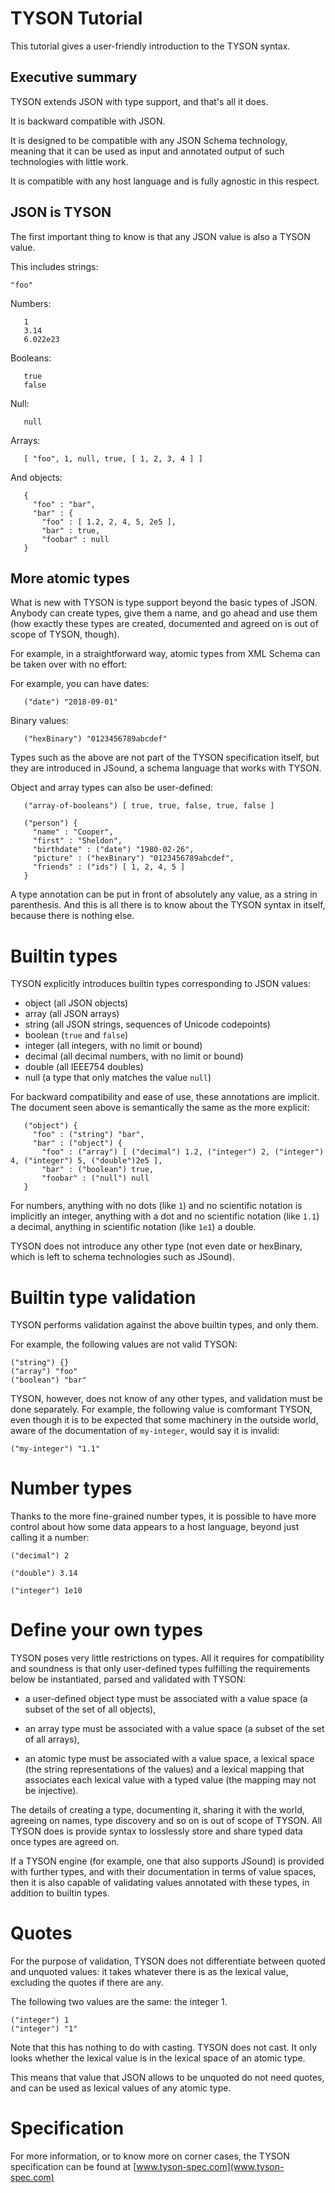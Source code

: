 # TYSON Tutorial

This tutorial gives a user-friendly introduction to the TYSON syntax.

## Executive summary

TYSON extends JSON with type support, and that's all it does.

It is backward compatible with JSON.

It is designed to be compatible with any JSON Schema technology, meaning that it can be used as input and annotated output of such technologies with little work.

It is compatible with any host language and is fully agnostic in this respect.

## JSON is TYSON

The first important thing to know is that any JSON value is also a TYSON value.

This includes strings:

```
"foo"
```

Numbers:

```
   1
   3.14
   6.022e23
```

Booleans:

```
   true
   false
```

Null:

```
   null
```

Arrays:

```
   [ "foo", 1, null, true, [ 1, 2, 3, 4 ] ]
```

And objects:

```
   {
     "foo" : "bar",
     "bar" : {
       "foo" : [ 1.2, 2, 4, 5, 2e5 ],
       "bar" : true,
       "foobar" : null
   }
```

## More atomic types

What is new with TYSON is type support beyond the basic types of JSON. Anybody can create types, give them a name, and go ahead and use them (how exactly these types are created, documented and agreed on is out of scope of TYSON, though).

For example, in a straightforward way, atomic types from XML Schema can be taken over with no effort:

For example, you can have dates:

```
   ("date") "2018-09-01" 
```

Binary values:

```
   ("hexBinary") "0123456789abcdef"
```

Types such as the above are not part of the TYSON specification itself, but they are introduced in JSound, a schema language that works with TYSON.

Object and array types can also be user-defined:

```
   ("array-of-booleans") [ true, true, false, true, false ]
```

```
   ("person") {
     "name" : "Cooper",
     "first" : "Sheldon",
     "birthdate" : ("date") "1980-02-26",
     "picture" : ("hexBinary") "0123456789abcdef",
     "friends" : ("ids") [ 1, 2, 4, 5 ]
   }
```

A type annotation can be put in front of absolutely any value, as a string in parenthesis. And this is all there is to know about the TYSON syntax in itself, because there is nothing else.

# Builtin types

TYSON explicitly introduces builtin types corresponding to JSON values:

- object (all JSON objects)
- array (all JSON arrays)
- string (all JSON strings, sequences of Unicode codepoints)
- boolean (`true` and `false`)
- integer (all integers, with no limit or bound)
- decimal (all decimal numbers, with no limit or bound)
- double (all IEEE754 doubles)
- null (a type that only matches the value `null`)

For backward compatibility and ease of use, these annotations are implicit. The document seen above is semantically the same as the more explicit:

```
   ("object") {
     "foo" : ("string") "bar",
     "bar" : ("object") {
       "foo" : ("array") [ ("decimal") 1.2, ("integer") 2, ("integer") 4, ("integer") 5, ("double")2e5 ],
       "bar" : ("boolean") true,
       "foobar" : ("null") null
   }
```

For numbers, anything with no dots (like `1`) and no scientific notation is implicitly an integer, anything with a dot and no scientific notation (like `1.1`) a decimal, anything in scientific notation (like `1e1`) a double.

TYSON does not introduce any other type (not even date or hexBinary, which is left to schema technologies such as JSound).

# Builtin type validation

TYSON performs validation against the above builtin types, and only them.

For example, the following values are not valid TYSON:

```
("string") {}
("array") "foo"
("boolean") "bar"
```

TYSON, however, does not know of any other types, and validation must be done separately. For example, the following value is comformant TYSON, even though it is to be expected that some machinery in the outside world, aware of the documentation of `my-integer`, would say it is invalid:

```
("my-integer") "1.1"
```

# Number types

Thanks to the more fine-grained number types, it is possible to have more control about how some data appears to a host language, beyond just calling it a number:

```
("decimal") 2
```

```
("double") 3.14
```

```
("integer") 1e10
```

# Define your own types

TYSON poses very little restrictions on types. All it requires for compatibility and soundness is that only user-defined types fulfilling the requirements below be instantiated, parsed and validated with TYSON:

- a user-defined object type must be associated with a value space (a subset of the set of all objects),

- an array type must be associated with a value space (a subset of the set of all arrays),

- an atomic type must be associated with a value space, a lexical space (the string representations of the values) and a lexical mapping that associates each lexical value with a typed value (the mapping may not be injective).

The details of creating a type, documenting it, sharing it with the world, agreeing on names, type discovery and so on is out of scope of TYSON. All TYSON does is provide syntax to losslessly store and share typed data once types are agreed on.

If a TYSON engine (for example, one that also supports JSound) is provided with further types, and with their documentation in terms of value spaces, then it is also capable of validating values annotated with these types, in addition to builtin types. 

# Quotes

For the purpose of validation, TYSON does not differentiate between quoted and unquoted values: it takes whatever there is as the lexical value, excluding the quotes if there are any.

The following two values are the same: the integer 1.
```
("integer") 1
("integer") "1"
```

Note that this has nothing to do with casting. TYSON does not cast. It only looks whether the lexical value is in the lexical space of an atomic type.

This means that value that JSON allows to be unquoted do not need quotes, and can be used as lexical values of any atomic type.

# Specification

For more information, or to know more on corner cases, the TYSON specification can be found at [www.tyson-spec.com](www.tyson-spec.com)
